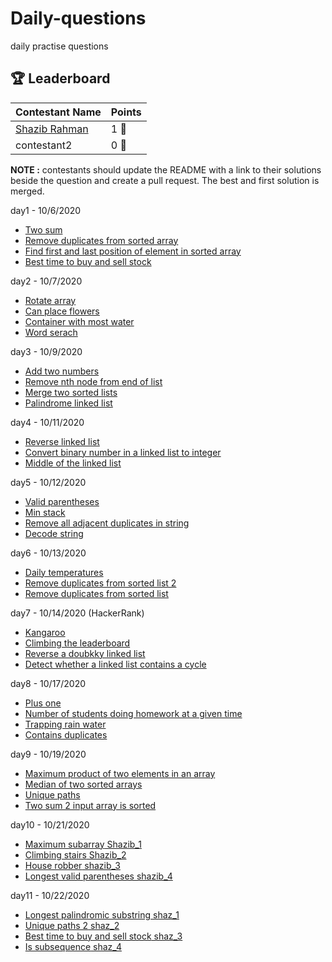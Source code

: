 # Daily-questions

daily practise questions

[//]: # "This section should only be updated by the owners of the organization."

## 🏆 Leaderboard

| Contestant Name | Points |
| --------------- | ------ |
| [Shazib Rahman](https://github.com/shazx06)     | 1 🏅   |
| contestant2     | 0 🏅   |

**NOTE :** contestants should update the README with a link to their solutions beside the question and create a pull request. The best and first solution is merged.

day1 - 10/6/2020

- [Two sum](https://leetcode.com/problems/two-sum/)
- [Remove duplicates from sorted array](https://leetcode.com/problems/remove-duplicates-from-sorted-array/)
- [Find first and last position of element in sorted array](https://leetcode.com/problems/find-first-and-last-position-of-element-in-sorted-array/)
- [Best time to buy and sell stock](https://leetcode.com/problems/best-time-to-buy-and-sell-stock/)

day2 - 10/7/2020

- [Rotate array](https://leetcode.com/problems/rotate-array/)
- [Can place flowers](https://leetcode.com/problems/can-place-flowers/)
- [Container with most water](https://leetcode.com/problems/container-with-most-water/)
- [Word serach](https://leetcode.com/problems/word-search/)

day3 - 10/9/2020

- [Add two numbers](https://leetcode.com/problems/add-two-numbers/)
- [Remove nth node from end of list](https://leetcode.com/problems/remove-nth-node-from-end-of-list/)
- [Merge two sorted lists](https://leetcode.com/problems/merge-two-sorted-lists/)
- [Palindrome linked list](https://leetcode.com/problems/palindrome-linked-list/)

day4 - 10/11/2020

- [Reverse linked list](https://leetcode.com/problems/reverse-linked-list/)
- [Convert binary number in a linked list to integer](https://leetcode.com/problems/convert-binary-number-in-a-linked-list-to-integer/)
- [Middle of the linked list](https://leetcode.com/problems/middle-of-the-linked-list/)

day5 - 10/12/2020

- [Valid parentheses](https://leetcode.com/problems/valid-parentheses/)
- [Min stack](https://leetcode.com/problems/min-stack/)
- [Remove all adjacent duplicates in string](https://leetcode.com/problems/remove-all-adjacent-duplicates-in-string/)
- [Decode string](https://leetcode.com/problems/decode-string/)

day6 - 10/13/2020

- [Daily temperatures](https://leetcode.com/problems/daily-temperatures/)
- [Remove duplicates from sorted list 2](https://leetcode.com/problems/remove-duplicates-from-sorted-list-ii/)
- [Remove duplicates from sorted list](https://leetcode.com/problems/remove-duplicates-from-sorted-list/)

day7 - 10/14/2020 (HackerRank)

- [Kangaroo](https://www.hackerrank.com/challenges/kangaroo/problem)
- [Climbing the leaderboard](https://www.hackerrank.com/challenges/climbing-the-leaderboard/problem)
- [Reverse a doubkky linked list](https://www.hackerrank.com/challenges/reverse-a-doubly-linked-list/problem)
- [Detect whether a linked list contains a cycle](https://www.hackerrank.com/challenges/detect-whether-a-linked-list-contains-a-cycle/problem)

day8 - 10/17/2020

- [Plus one](https://leetcode.com/problems/plus-one/)
- [Number of students doing homework at a given time](https://leetcode.com/problems/number-of-students-doing-homework-at-a-given-time/)
- [Trapping rain water](https://leetcode.com/problems/trapping-rain-water)
- [Contains duplicates](https://leetcode.com/problems/contains-duplicate)

day9 - 10/19/2020

- [Maximum product of two elements in an array](https://leetcode.com/problems/maximum-product-of-two-elements-in-an-array)
- [Median of two sorted arrays](https://leetcode.com/problems/median-of-two-sorted-arrays/)
- [Unique paths](https://leetcode.com/problems/unique-paths/)
- [Two sum 2 input array is sorted](https://leetcode.com/problems/two-sum-ii-input-array-is-sorted/)

day10 - 10/21/2020


- [Maximum subarray](https://leetcode.com/problems/maximum-subarray/)[ Shazib_1](https://github.com/shazx06/cp/blob/main/21oct/1.py)
- [Climbing stairs](https://leetcode.com/problems/climbing-stairs/)[ Shazib_2](https://github.com/shazx06/cp/blob/main/21oct/2.py)
- [House robber](https://leetcode.com/problems/house-robber/)[ shazib_3](https://github.com/shazx06/cp/blob/main/21oct/3.py)
- [Longest valid parentheses](https://leetcode.com/problems/longest-valid-parentheses/)[ shazib_4](https://github.com/shazx06/cp/blob/main/21oct/4.py)

day11 - 10/22/2020

- [Longest palindromic substring](https://leetcode.com/problems/longest-palindromic-substring/)[ shaz_1](https://github.com/shazx06/cp/blob/main/22oct/1.py)
- [Unique paths 2](https://leetcode.com/problems/unique-paths-ii/)[ shaz_2](https://github.com/shazx06/cp/blob/main/22oct/2.py)
- [Best time to buy and sell stock](https://leetcode.com/problems/best-time-to-buy-and-sell-stock/)[ shaz_3](https://github.com/shazx06/cp/blob/main/22oct/3.py)
- [Is subsequence](https://leetcode.com/problems/is-subsequence/)[ shaz_4](https://github.com/shazx06/cp/blob/main/22oct/4.py)
